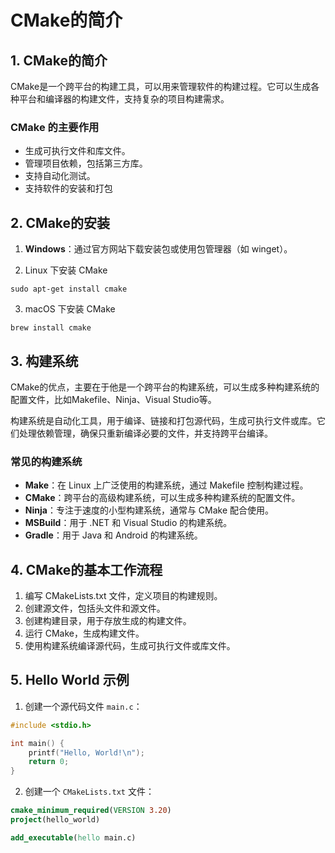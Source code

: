 ﻿# CMake的简介

## 1. CMake的简介

CMake是一个跨平台的构建工具，可以用来管理软件的构建过程。它可以生成各种平台和编译器的构建文件，支持复杂的项目构建需求。

### CMake 的主要作用
- 生成可执行文件和库文件。
- 管理项目依赖，包括第三方库。
- 支持自动化测试。
- 支持软件的安装和打包

## 2. CMake的安装

1. **Windows**：通过官方网站下载安装包或使用包管理器（如 winget）。

2. Linux 下安装 CMake

```shell
sudo apt-get install cmake
```

3. macOS 下安装 CMake

```shell
brew install cmake
```

## 3. 构建系统

CMake的优点，主要在于他是一个跨平台的构建系统，可以生成多种构建系统的配置文件，比如Makefile、Ninja、Visual Studio等。

构建系统是自动化工具，用于编译、链接和打包源代码，生成可执行文件或库。它们处理依赖管理，确保只重新编译必要的文件，并支持跨平台编译。

### 常见的构建系统
- **Make**：在 Linux 上广泛使用的构建系统，通过 Makefile 控制构建过程。
- **CMake**：跨平台的高级构建系统，可以生成多种构建系统的配置文件。
- **Ninja**：专注于速度的小型构建系统，通常与 CMake 配合使用。
- **MSBuild**：用于 .NET 和 Visual Studio 的构建系统。
- **Gradle**：用于 Java 和 Android 的构建系统。

## 4. CMake的基本工作流程

1. 编写 CMakeLists.txt 文件，定义项目的构建规则。
2. 创建源文件，包括头文件和源文件。
3. 创建构建目录，用于存放生成的构建文件。
4. 运行 CMake，生成构建文件。
5. 使用构建系统编译源代码，生成可执行文件或库文件。

## 5. Hello World 示例

1. 创建一个源代码文件 `main.c`：

```c
#include <stdio.h>

int main() {
    printf("Hello, World!\n");
    return 0;
}
```

2. 创建一个 `CMakeLists.txt` 文件：

```cmake
cmake_minimum_required(VERSION 3.20)
project(hello_world)

add_executable(hello main.c)
```